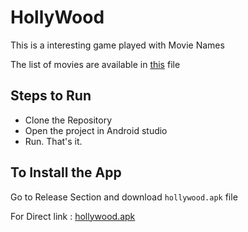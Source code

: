 # HollyWood
This is a interesting game played with Movie Names

The list of movies are available in [this](app/src/main/res/raw/movies.txt) file

## Steps to Run
- Clone the Repository
- Open the project in Android studio
- Run. That's it.

## To Install the App

Go to Release Section and download `hollywood.apk` file

For Direct link : [hollywood.apk](https://github.com/Vijaykrishna23/Hollywood/releases/download/v1.0/hollywood.apk)


